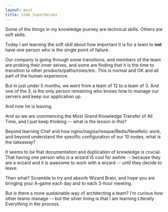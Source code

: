 ```yaml
---
layout: post
title: Code Superheroes
---
```


Some of the things in my knowledge journey are technical skills. Others are soft skills.

Today I am learning the soft skill about how important it is for a team to **not** have one person who is the single point of failure.

Our company is going through some transitions, and members of the team are probing their inner selves, and some are finding that it is the time to transition to other products/paths/roles/etc.  This is normal and OK and all part of the human experience.

But in just under 5 months, we went from a team of 12 to a team of 3. And one of the 3, is the only person remaining who knows how to manage our servers and keep our application up.

And now he is leaving.

And so we are commencing the Most Grand Knowledge Transfer of All Time, and I just keep thinking -- what is the lesson in this?

Beyond learning Chef and how nginx/nagios/resque/Redis/NewRelic work, and beyond understand the specific configuration of our 10 nodes, what is the takeaway?

It seems to be that documentation and duplication of knowledge is crucial. That having one person who is a wizard IS cool for awhile -- because they are a wizard and it is awesome to work with a wizard -- until they decide to leave.

Then what? Scramble to try and absorb Wizard Brain, and hope you are bringing your A-game each day and to each 3-hour meeting.

But is there a more sustainable way of architecting a team? I'm curious how other teams manage -- but the silver lining is that I am learning Literally Everything in the process.  